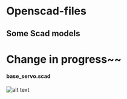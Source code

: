 # Openscad-files

## Some Scad models

# Change in progress~~

#### base_servo.scad

![alt text](https://github.com/electrob/openscad-files/blob/master/base_servo.jpg?raw=true)
